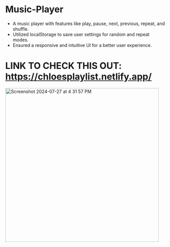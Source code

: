 # Music-Player
- A music player with features like play, pause, next, previous, repeat, and shuffle.
- Utilized localStorage to save user settings for random and repeat modes.
- Ensured a responsive and intuitive UI for a better user experience.

# LINK TO CHECK THIS OUT: https://chloesplaylist.netlify.app/
<img width="482" alt="Screenshot 2024-07-27 at 4 31 57 PM" src="https://github.com/user-attachments/assets/e67288e5-e65f-4498-aed2-3fceb917b65b">
